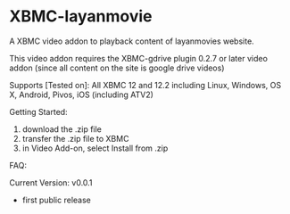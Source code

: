 XBMC-layanmovie
===============

A XBMC video addon to playback content of layanmovies website.

This video addon requires the XBMC-gdrive plugin 0.2.7 or later video addon (since all content on the site is google drive videos)

Supports [Tested on]:
All XBMC 12 and 12.2 including Linux, Windows, OS X, Android, Pivos, iOS (including ATV2)


Getting Started:
1) download the .zip file
2) transfer the .zip file to XBMC
3) in Video Add-on, select Install from .zip


FAQ:


Current Version:
v0.0.1
- first public release



